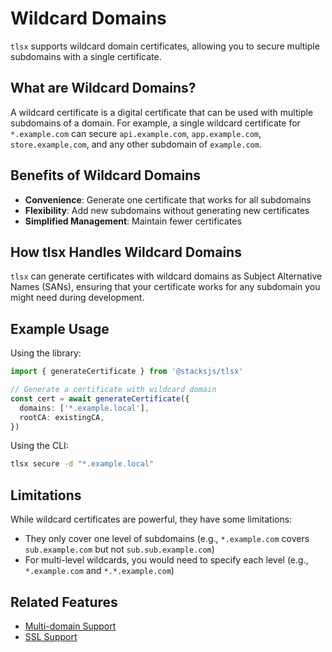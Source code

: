 # Wildcard Domains

`tlsx` supports wildcard domain certificates, allowing you to secure multiple subdomains with a single certificate.

## What are Wildcard Domains?

A wildcard certificate is a digital certificate that can be used with multiple subdomains of a domain. For example, a single wildcard certificate for `*.example.com` can secure `api.example.com`, `app.example.com`, `store.example.com`, and any other subdomain of `example.com`.

## Benefits of Wildcard Domains

- **Convenience**: Generate one certificate that works for all subdomains
- **Flexibility**: Add new subdomains without generating new certificates
- **Simplified Management**: Maintain fewer certificates

## How tlsx Handles Wildcard Domains

`tlsx` can generate certificates with wildcard domains as Subject Alternative Names (SANs), ensuring that your certificate works for any subdomain you might need during development.

## Example Usage

Using the library:

```ts
import { generateCertificate } from '@stacksjs/tlsx'

// Generate a certificate with wildcard domain
const cert = await generateCertificate({
  domains: ['*.example.local'],
  rootCA: existingCA,
})
```

Using the CLI:

```bash
tlsx secure -d "*.example.local"
```

## Limitations

While wildcard certificates are powerful, they have some limitations:

- They only cover one level of subdomains (e.g., `*.example.com` covers `sub.example.com` but not `sub.sub.example.com`)
- For multi-level wildcards, you would need to specify each level (e.g., `*.example.com` and `*.*.example.com`)

## Related Features

- [Multi-domain Support](/features/multi-domain)
- [SSL Support](/features/ssl-support)
